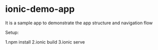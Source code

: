 # ionic-demo-app
It is a sample app to demonstrate the app structure and navigation flow


Setup:

1.npm install
2.ionic build
3.ionic serve
